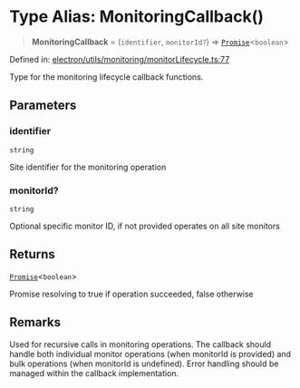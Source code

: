 # Type Alias: MonitoringCallback()

> **MonitoringCallback** = (`identifier`, `monitorId?`) => [`Promise`](https://developer.mozilla.org/docs/Web/JavaScript/Reference/Global_Objects/Promise)\<`boolean`\>

Defined in: [electron/utils/monitoring/monitorLifecycle.ts:77](https://github.com/Nick2bad4u/Uptime-Watcher/blob/main/electron/utils/monitoring/monitorLifecycle.ts#L77)

Type for the monitoring lifecycle callback functions.

## Parameters

### identifier

`string`

Site identifier for the monitoring operation

### monitorId?

`string`

Optional specific monitor ID, if not provided operates on
  all site monitors

## Returns

[`Promise`](https://developer.mozilla.org/docs/Web/JavaScript/Reference/Global_Objects/Promise)\<`boolean`\>

Promise resolving to true if operation succeeded, false otherwise

## Remarks

Used for recursive calls in monitoring operations. The callback should handle
both individual monitor operations (when monitorId is provided) and bulk
operations (when monitorId is undefined). Error handling should be managed
within the callback implementation.
